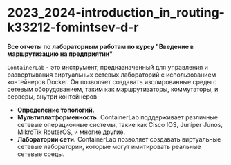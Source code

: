 # 2023_2024-introduction_in_routing-k33212-fomintsev-d-r

**Все отчеты по лабораторным работам по курсу  "Введение в маршрутизацию на предприятии"**

```ContainerLab``` - это инструмент, предназначенный для управления и развертывания виртуальных сетевых лабораторий с использованием контейнеров Docker. Он позволяет создавать изолированные среды с сетевым оборудованием, таким как маршрутизаторы, коммутаторы, и серверы, внутри контейнеров
- **Определение топологий.**
- **Мультиплатформенность.** ContainerLab поддерживает различные сетевые операционные системы, такие как Cisco IOS, Juniper Junos, MikroTik RouterOS, и многие другие.
- **Лаборатории сети.** ContainerLab позволяет создавать виртуальные сетевые лаборатории, которые могут имитировать реальные сетевые среды. 
